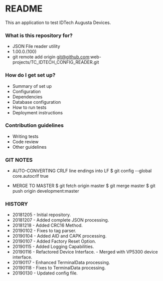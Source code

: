 # README #

This an application to test IDTech Augusta Devices.

### What is this repository for? ###

* JSON File reader utility
* 1.00.0.(100)
* git remote add origin git@github.com:web-projects/TC_IDTECH_CONFIG_READER.git

### How do I get set up? ###

* Summary of set up
* Configuration
* Dependencies
* Database configuration
* How to run tests
* Deployment instructions

### Contribution guidelines ###

* Writing tests
* Code review
* Other guidelines

### GIT NOTES ###

*  AUTO-CONVERTING CRLF line endings into LF
   $ git config --global core.autocrlf true

* MERGE TO MASTER 
  $ git fetch origin master
  $ git merge master
  $ git push origin development:master
   
### HISTORY ###

* 20181205 - Initial repository.
* 20181207 - Added complete JSON processing.
* 20181218 - Added CRC16 Method.
* 20190102 - Fixes to tag parser.
* 20190104 - Added AID and CAPK processing.
* 20190107 - Added Factory Reset Option.
* 20190115 - Added Logging Capabilities.
* 20190116 - Refactored Device Interface.
           - Merged with VP5300 device interface.
* 20190117 - Enhanced TerminalData processing.
* 20190118 - Fixes to TerminalData processing.
* 20190130 - Updated config file.

